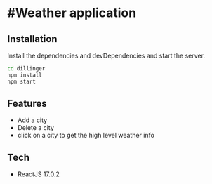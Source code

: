 # #Weather application
## Installation

Install the dependencies and devDependencies and start the server.

```sh
cd dillinger
npm install
npm start
```


## Features

- Add a city
- Delete a city
- click on a city to get the high level weather info



## Tech
- ReactJS 17.0.2


